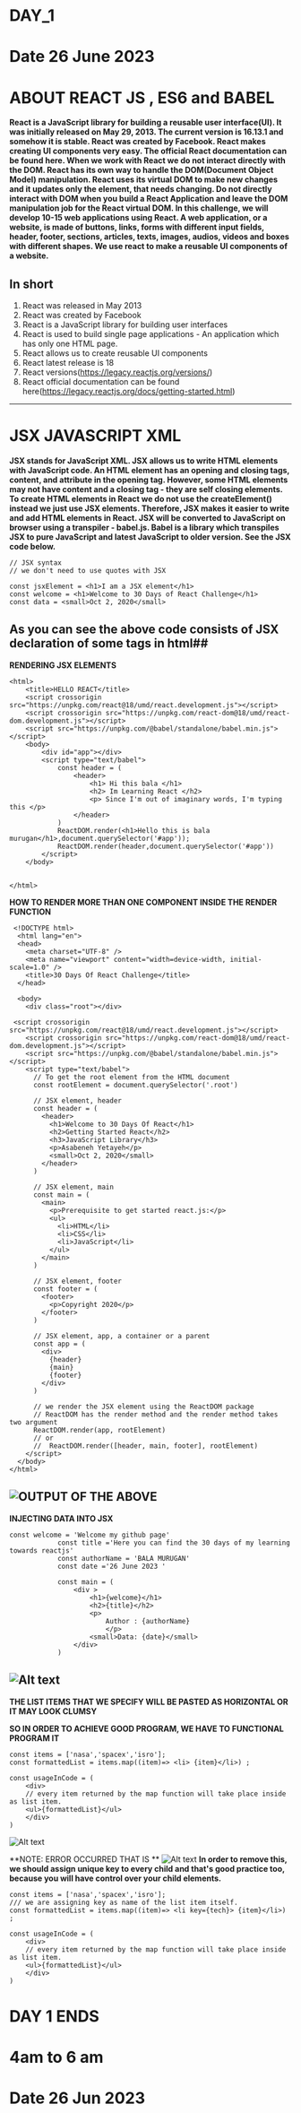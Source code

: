 # DAY_1
# Date 26 June 2023 

# ABOUT REACT JS , ES6 and BABEL 
**React is a JavaScript library for building a reusable user interface(UI). It was initially released on May 29, 2013. The current version is 16.13.1 and somehow it is stable. React was created by Facebook. React makes creating UI components very easy. The official React documentation can be found here. When we work with React we do not interact directly with the DOM. React has its own way to handle the DOM(Document Object Model) manipulation. React uses its virtual DOM to make new changes and it updates only the element, that needs changing. Do not directly interact with DOM when you build a React Application and leave the DOM manipulation job for the React virtual DOM. In this challenge, we will develop 10-15 web applications using React. A web application, or a website, is made of buttons, links, forms with different input fields, header, footer, sections, articles, texts, images, audios, videos and boxes with different shapes. We use react to make a reusable UI components of a website.**

## In short 

1. React was released in May 2013
2. React was created by Facebook
3. React is a JavaScript library for building user interfaces
4. React is used to build single page applications - An application which has only one HTML page.
5. React allows us to create reusable UI components
6. React latest release is 18
7. React versions(https://legacy.reactjs.org/versions/)
8. React official documentation can be found here(https://legacy.reactjs.org/docs/getting-started.html)
---------------------------------------------------------------------------------------------------------------------------------

# JSX JAVASCRIPT XML 

**JSX stands for JavaScript XML. JSX allows us to write HTML elements with JavaScript code. An HTML element has an opening and closing tags, content, and attribute in the opening tag. However, some HTML elements may not have content and a closing tag - they are self closing elements. To create HTML elements in React we do not use the createElement() instead we just use JSX elements. Therefore, JSX makes it easier to write and add HTML elements in React. JSX will be converted to JavaScript on browser using a transpiler - babel.js. Babel is a library which transpiles JSX to pure JavaScript and latest JavaScript to older version. See the JSX code below.**

``` 
// JSX syntax
// we don't need to use quotes with JSX

const jsxElement = <h1>I am a JSX element</h1>
const welcome = <h1>Welcome to 30 Days of React Challenge</h1>
const data = <small>Oct 2, 2020</small> 
```

## As you can see the above code consists of JSX declaration of some tags in html##

**RENDERING JSX ELEMENTS**

``` 
<html>
    <title>HELLO REACT</title>
    <script crossorigin src="https://unpkg.com/react@18/umd/react.development.js"></script>
    <script crossorigin src="https://unpkg.com/react-dom@18/umd/react-dom.development.js"></script>
    <script src="https://unpkg.com/@babel/standalone/babel.min.js"></script>
    <body>
        <div id="app"></div>
        <script type="text/babel">
            const header = (
                <header>
                    <h1> Hi this bala </h1>
                    <h2> Im Learning React </h2>
                    <p> Since I'm out of imaginary words, I'm typing this </p>
                </header>
            )
            ReactDOM.render(<h1>Hello this is bala murugan</h1>,document.querySelector('#app'));
            ReactDOM.render(header,document.querySelector('#app'))
        </script>
    </body>


</html> 
```

**HOW TO RENDER MORE THAN ONE COMPONENT INSIDE THE RENDER FUNCTION**

```
 <!DOCTYPE html>
  <html lang="en">
  <head>
    <meta charset="UTF-8" />
    <meta name="viewport" content="width=device-width, initial-scale=1.0" />
    <title>30 Days Of React Challenge</title>
  </head>

  <body>
    <div class="root"></div>

 <script crossorigin src="https://unpkg.com/react@18/umd/react.development.js"></script>
    <script crossorigin src="https://unpkg.com/react-dom@18/umd/react-dom.development.js"></script>
    <script src="https://unpkg.com/@babel/standalone/babel.min.js"></script>
    <script type="text/babel">
      // To get the root element from the HTML document
      const rootElement = document.querySelector('.root')

      // JSX element, header
      const header = (
        <header>
          <h1>Welcome to 30 Days Of React</h1>
          <h2>Getting Started React</h2>
          <h3>JavaScript Library</h3>
          <p>Asabeneh Yetayeh</p>
          <small>Oct 2, 2020</small>
        </header>
      )

      // JSX element, main
      const main = (
        <main>
          <p>Prerequisite to get started react.js:</p>
          <ul>
            <li>HTML</li>
            <li>CSS</li>
            <li>JavaScript</li>
          </ul>
        </main>
      )

      // JSX element, footer
      const footer = (
        <footer>
          <p>Copyright 2020</p>
        </footer>
      )

      // JSX element, app, a container or a parent
      const app = (
        <div>
          {header}
          {main}
          {footer}
        </div>
      )

      // we render the JSX element using the ReactDOM package
      // ReactDOM has the render method and the render method takes two argument
      ReactDOM.render(app, rootElement)
      // or
      //  ReactDOM.render([header, main, footer], rootElement)
    </script>
  </body>
</html>
```
![OUTPUT OF THE ABOVE](image-1.png)
------------------------------------------------------------------------------------------------------------------------------

**INJECTING DATA INTO JSX**

```
const welcome = 'Welcome my github page'
            const title ='Here you can find the 30 days of my learning towards reactjs'
            const authorName = 'BALA MURUGAN'
            const date ='26 June 2023 '

            const main = (
                <div >
                    <h1>{welcome}</h1>
                    <h2>{title}</h2>
                    <p>
                        Author : {authorName}
                        </p>
                    <small>Data: {date}</small>
                </div>
            )
```
![Alt text](image.png)
--------------------------------------------------------------------------------------
**THE LIST ITEMS THAT WE SPECIFY WILL BE PASTED AS HORIZONTAL OR IT MAY LOOK CLUMSY**

**SO IN ORDER TO ACHIEVE GOOD PROGRAM, WE HAVE TO FUNCTIONAL PROGRAM IT**

```
const items = ['nasa','spacex','isro'];
const formattedList = items.map((item)=> <li> {item}</li>) ;

const usageInCode = (
    <div>
    // every item returned by the map function will take place inside as list item.
    <ul>{formattedList}</ul>
    </div>
)

```
![Alt text](image-2.png)

**NOTE: ERROR OCCURRED THAT IS **
![Alt text](image-3.png)
**In order to remove this, we should assign unique key to every child and that's good practice too, because you will have control over your child elements.**

```
const items = ['nasa','spacex','isro'];
/// we are assigning key as name of the list item itself.
const formattedList = items.map((item)=> <li key={tech}> {item}</li>) ;

const usageInCode = (
    <div>
    // every item returned by the map function will take place inside as list item.
    <ul>{formattedList}</ul>
    </div>
)

```

# DAY 1 ENDS #
# 4am to 6 am #
# Date 26 Jun 2023 #